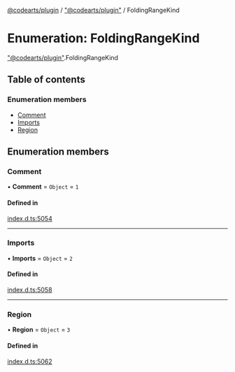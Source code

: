 [@codearts/plugin](../README.md) / ["@codearts/plugin"](../modules/_codearts_plugin_.md) / FoldingRangeKind

# Enumeration: FoldingRangeKind

["@codearts/plugin"](../modules/_codearts_plugin_.md).FoldingRangeKind

## Table of contents

### Enumeration members

- [Comment](codearts_plugin_.FoldingRangeKind.md#comment)
- [Imports](codearts_plugin_.FoldingRangeKind.md#imports)
- [Region](codearts_plugin_.FoldingRangeKind.md#region)

## Enumeration members

### Comment

• **Comment** = `Object` = `1`

#### Defined in

[index.d.ts:5054](https://github.com/huaweicloud/cloudide-plugin-api/blob/84e382d/index.d.ts#L5054)

___

### Imports

• **Imports** = `Object` = `2`

#### Defined in

[index.d.ts:5058](https://github.com/huaweicloud/cloudide-plugin-api/blob/84e382d/index.d.ts#L5058)

___

### Region

• **Region** = `Object` = `3`

#### Defined in

[index.d.ts:5062](https://github.com/huaweicloud/cloudide-plugin-api/blob/84e382d/index.d.ts#L5062)
